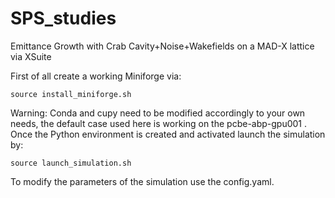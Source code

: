 # SPS_studies
Emittance Growth with Crab Cavity+Noise+Wakefields on a MAD-X lattice via XSuite

First of all create a working Miniforge via:
```
source install_miniforge.sh
```
Warning: Conda and cupy need to be modified accordingly to your own needs, the default case used here is working on the pcbe-abp-gpu001 .
Once the Python environment is created and activated launch the simulation by:
```
source launch_simulation.sh
```
To modify the parameters of the simulation use the config.yaml.